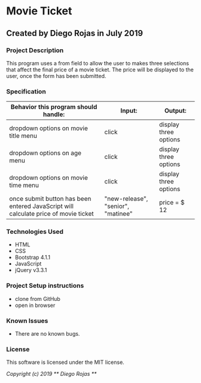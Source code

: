 # Movie Ticket

## Created by Diego Rojas in July 2019

### Project Description
This program uses a from field to allow the user to makes three selections that affect the final price of a movie ticket. The price will be displayed to the user, once the form has been submitted.

### Specification
|  Behavior this program should handle: | Input:  | Output:  |  
|---|---|---|
| dropdown options on movie title menu  | click  |  display three options |   
|  dropdown options on age menu | click   | display three options  |  
|  dropdown options on movie time menu | click  | display three options  |   
|  once submit button has been entered JavaScript will calculate price of movie ticket  | "new-release", "senior", "matinee"  | price = $ 12 |  

### Technologies Used
* HTML
* CSS
* Bootstrap 4.1.1
* JavaScript
* jQuery v3.3.1

### Project Setup instructions
* clone from GitHub
* open in browser

### Known Issues
* There are no known bugs.

### License
This software is licensed under the MIT license.

_Copyright (c) 2019 ** Diego Rojas **_
